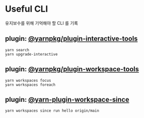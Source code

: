# Useful CLI
유지보수를 위해 기억해야 할 CLI 를 기록

## plugin: [@yarnpkg/plugin-interactive-tools](https://github.com/yarnpkg/berry/tree/master/packages/plugin-interactive-tools)
```shell
yarn search
yarn upgrade-interactive
```

## plugin: [@yarnpkg/plugin-workspace-tools](https://github.com/yarnpkg/berry/tree/master/packages/plugin-workspace-tools)
```shell
yarn workspaces focus
yarn workspaces foreach
```

## plugin: [@yarn-plugin-workspace-since](https://github.com/toss/yarn-plugin-workspace-since)
```shell
yarn workspaces since run hello origin/main
```
